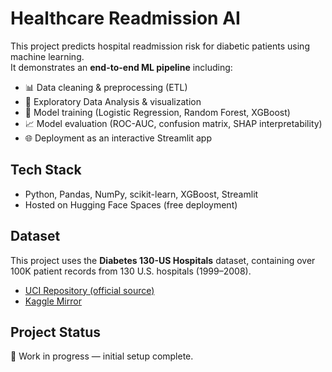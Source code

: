 # Healthcare Readmission AI

This project predicts hospital readmission risk for diabetic patients using machine learning.  
It demonstrates an **end-to-end ML pipeline** including:

- 📊 Data cleaning & preprocessing (ETL)  
- 🔎 Exploratory Data Analysis & visualization  
- 🤖 Model training (Logistic Regression, Random Forest, XGBoost)  
- 📈 Model evaluation (ROC-AUC, confusion matrix, SHAP interpretability)  
- 🌐 Deployment as an interactive Streamlit app  

## Tech Stack
- Python, Pandas, NumPy, scikit-learn, XGBoost, Streamlit
- Hosted on Hugging Face Spaces (free deployment)

## Dataset
This project uses the **Diabetes 130-US Hospitals** dataset, containing over 100K patient records from 130 U.S. hospitals (1999–2008).  

- [UCI Repository (official source)](https://archive.ics.uci.edu/ml/datasets/diabetes+130-us+hospitals+for+years+1999-2008)  
- [Kaggle Mirror](https://www.kaggle.com/datasets/andrewmvd/diabetes-readmission)
  
## Project Status
🚧 Work in progress — initial setup complete.
